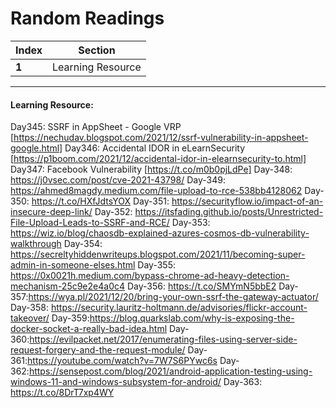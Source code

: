 # Random Readings

Index | Section
--- | ---
**1** | Learning Resource

___


#### Learning Resource: 

Day345: SSRF in AppSheet - Google VRP [https://nechudav.blogspot.com/2021/12/ssrf-vulnerability-in-appsheet-google.html]
Day346: Accidental IDOR in eLearnSecurity  [https://p1boom.com/2021/12/accidental-idor-in-elearnsecurity-to.html]
Day347: Facebook Vulnerability [https://t.co/m0b0pjLdPe]
Day-348: https://j0vsec.com/post/cve-2021-43798/
Day-349: https://ahmed8magdy.medium.com/file-upload-to-rce-538bb4128062
Day-350: https://t.co/HXfJdtsYOX
Day-351: https://securityflow.io/impact-of-an-insecure-deep-link/
Day-352: https://itsfading.github.io/posts/Unrestricted-File-Upload-Leads-to-SSRF-and-RCE/
Day-353: https://wiz.io/blog/chaosdb-explained-azures-cosmos-db-vulnerability-walkthrough
Day-354: https://secreltyhiddenwriteups.blogspot.com/2021/11/becoming-super-admin-in-someone-elses.html
Day-355: https://0x0021h.medium.com/bypass-chrome-ad-heavy-detection-mechanism-25c9e2e4a0c4
Day-356: https://t.co/SMYmN5bbE2
Day-357:https://wya.pl/2021/12/20/bring-your-own-ssrf-the-gateway-actuator/
Day-358: https://security.lauritz-holtmann.de/advisories/flickr-account-takeover/
Day-359:https://blog.quarkslab.com/why-is-exposing-the-docker-socket-a-really-bad-idea.html
Day-360:https://evilpacket.net/2017/enumerating-files-using-server-side-request-forgery-and-the-request-module/
Day-361:https://youtube.com/watch?v=7W7S6PYwc6s
Day-362:https://sensepost.com/blog/2021/android-application-testing-using-windows-11-and-windows-subsystem-for-android/
Day-363: https://t.co/8DrT7xp4WY